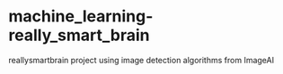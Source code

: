 # machine_learning-really_smart_brain
reallysmartbrain project using image detection algorithms from ImageAI
